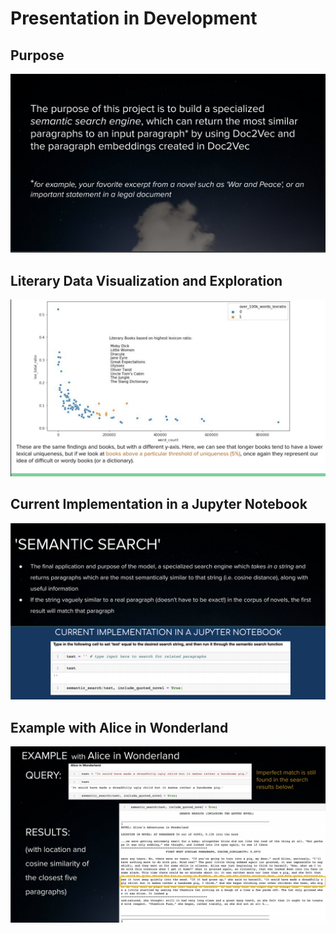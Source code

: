 # Presentation in Development
## Purpose
![purpose](purpose.png)
## Literary Data Visualization and Exploration
![literary_eda](lit_eda.png)
## Current Implementation in a Jupyter Notebook
![current](curr_imp.png)
## Example with Alice in Wonderland
![alice](alice_ex.png)
